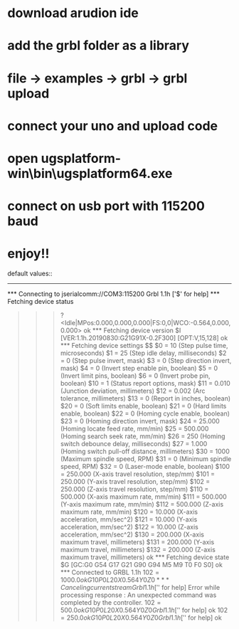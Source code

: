# download arudion ide
# add the grbl folder as a library
# file -> examples -> grbl -> grbl upload
# connect your uno and upload code
# open ugsplatform-win\bin\ugsplatform64.exe
# connect on usb port with 115200 baud

# enjoy!!

default values::
***********************
*** Connecting to jserialcomm://COM3:115200
Grbl 1.1h ['$' for help]
*** Fetching device status
>>> ?
<Idle|MPos:0.000,0.000,0.000|FS:0,0|WCO:-0.564,0.000,0.000>
ok
*** Fetching device version
>>> $I
[VER:1.1h.20190830:G21G91X-0.2F300]
[OPT:V,15,128]
ok
*** Fetching device settings
>>> $$
$0 = 10    (Step pulse time, microseconds)
$1 = 25    (Step idle delay, milliseconds)
$2 = 0    (Step pulse invert, mask)
$3 = 0    (Step direction invert, mask)
$4 = 0    (Invert step enable pin, boolean)
$5 = 0    (Invert limit pins, boolean)
$6 = 0    (Invert probe pin, boolean)
$10 = 1    (Status report options, mask)
$11 = 0.010    (Junction deviation, millimeters)
$12 = 0.002    (Arc tolerance, millimeters)
$13 = 0    (Report in inches, boolean)
$20 = 0    (Soft limits enable, boolean)
$21 = 0    (Hard limits enable, boolean)
$22 = 0    (Homing cycle enable, boolean)
$23 = 0    (Homing direction invert, mask)
$24 = 25.000    (Homing locate feed rate, mm/min)
$25 = 500.000    (Homing search seek rate, mm/min)
$26 = 250    (Homing switch debounce delay, milliseconds)
$27 = 1.000    (Homing switch pull-off distance, millimeters)
$30 = 1000    (Maximum spindle speed, RPM)
$31 = 0    (Minimum spindle speed, RPM)
$32 = 0    (Laser-mode enable, boolean)
$100 = 250.000    (X-axis travel resolution, step/mm)
$101 = 250.000    (Y-axis travel resolution, step/mm)
$102 = 250.000    (Z-axis travel resolution, step/mm)
$110 = 500.000    (X-axis maximum rate, mm/min)
$111 = 500.000    (Y-axis maximum rate, mm/min)
$112 = 500.000    (Z-axis maximum rate, mm/min)
$120 = 10.000    (X-axis acceleration, mm/sec^2)
$121 = 10.000    (Y-axis acceleration, mm/sec^2)
$122 = 10.000    (Z-axis acceleration, mm/sec^2)
$130 = 200.000    (X-axis maximum travel, millimeters)
$131 = 200.000    (Y-axis maximum travel, millimeters)
$132 = 200.000    (Z-axis maximum travel, millimeters)
ok
*** Fetching device state
>>> $G
[GC:G0 G54 G17 G21 G90 G94 M5 M9 T0 F0 S0]
ok
*** Connected to GRBL 1.1h
>>> $102=1000.0
ok
>>> G10 P0 L20 X0.564Y0Z0
*** Canceling current stream
Grbl 1.1h ['$' for help]
Error while processing response <ok>: An unexpected command was completed by the controller.
>>> $102=500.0
ok
>>> G10 P0 L20 X0.564Y0Z0
Grbl 1.1h ['$' for help]
ok
>>> $102=250.0
ok
>>> G10 P0 L20 X0.564Y0Z0
Grbl 1.1h ['$' for help]
ok
